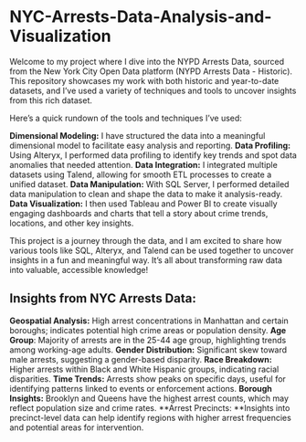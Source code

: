# NYC-Arrests-Data-Analysis-and-Visualization


Welcome to my project where I dive into the NYPD Arrests Data, sourced from the New York City Open Data platform (NYPD Arrests Data - Historic). This repository showcases my work with both historic and year-to-date datasets, and I’ve used a variety of techniques and tools to uncover insights from this rich dataset.

Here’s a quick rundown of the tools and techniques I’ve used:

**Dimensional Modeling:** I have structured the data into a meaningful dimensional model to facilitate easy analysis and reporting.
**Data Profiling:** Using Alteryx, I performed data profiling to identify key trends and spot data anomalies that needed attention.
**Data Integration:** I integrated multiple datasets using Talend, allowing for smooth ETL processes to create a unified dataset.
**Data Manipulation:** With SQL Server, I performed detailed data manipulation to clean and shape the data to make it analysis-ready.
**Data Visualization:** I then used Tableau and Power BI to create visually engaging dashboards and charts that tell a story about crime trends, locations, and other key insights.

This project is a journey through the data, and I am excited to share how various tools like SQL, Alteryx, and Talend can be used together to uncover insights in a fun and meaningful way. 
It’s all about transforming raw data into valuable, accessible knowledge!

## **Insights from NYC Arrests Data:**

**Geospatial Analysis:** High arrest concentrations in Manhattan and certain boroughs; indicates potential high crime areas or population density.
**Age Group**: Majority of arrests are in the 25-44 age group, highlighting trends among working-age adults.
**Gender Distribution:** Significant skew toward male arrests, suggesting a gender-based disparity.
**Race Breakdown:** Higher arrests within Black and White Hispanic groups, indicating racial disparities.
**Time Trends:** Arrests show peaks on specific days, useful for identifying patterns linked to events or enforcement actions.
**Borough Insights:** Brooklyn and Queens have the highest arrest counts, which may reflect population size and crime rates.
**Arrest Precincts: **Insights into precinct-level data can help identify regions with higher arrest frequencies and potential areas for intervention.

